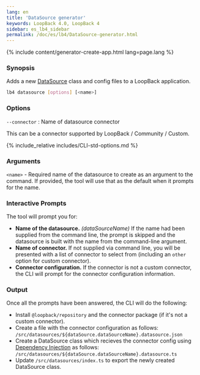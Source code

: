 ```yaml
---
lang: en
title: 'DataSource generator'
keywords: LoopBack 4.0, LoopBack 4
sidebar: es_lb4_sidebar
permalink: /doc/es/lb4/DataSource-generator.html
---
```


{% include content/generator-create-app.html lang=page.lang %}

### Synopsis

Adds a new [DataSource](DataSources.md) class and config files to a LoopBack
application.

```sh
lb4 datasource [options] [<name>]
```

### Options

`--connector` : Name of datasource connector

This can be a connector supported by LoopBack / Community / Custom.

{% include_relative includes/CLI-std-options.md %}

### Arguments

`<name>` - Required name of the datasource to create as an argument to the
command. If provided, the tool will use that as the default when it prompts for
the name.

### Interactive Prompts

The tool will prompt you for:

- **Name of the datasource.** _(dataSourceName)_ If the name had been supplied
  from the command line, the prompt is skipped and the datasource is built with
  the name from the command-line argument.
- **Name of connector.** If not supplied via command line, you will be presented
  with a list of connector to select from (including an `other` option for
  custom connector).
- **Connector configuration.** If the connector is not a custom connector, the
  CLI will prompt for the connector configuration information.

### Output

Once all the prompts have been answered, the CLI will do the following:

- Install `@loopback/repository` and the connector package (if it's not a custom
  connector).
- Create a file with the connector configuration as follows:
  `/src/datasources/${dataSource.dataSourceName}.datasource.json`
- Create a DataSource class which recieves the connector config using
  [Dependency Injection](Dependency-injection.md) as follows:
  `/src/datasources/${dataSource.dataSourceName}.datasource.ts`
- Update `/src/datasources/index.ts` to export the newly created DataSource
  class.
